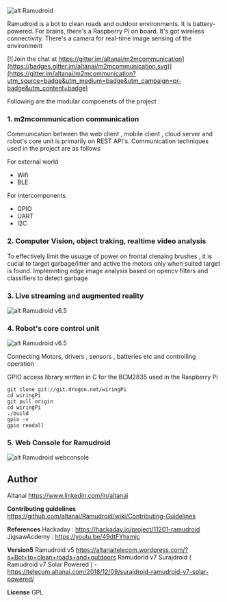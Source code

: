 
![alt Ramudroid ](https://altanaitelecom.files.wordpress.com/2016/03/ramudroid-image.png?w=500)

Ramudroid is a bot to clean roads and outdoor environments. It is battery-powered. For brains, there's a Raspberry Pi on board. It's got wireless connectivity. There's a camera for real-time image sensing of the environment

[![Join the chat at https://gitter.im/altanai/m2mcommunication](https://badges.gitter.im/altanai/m2mcommunication.svg)](https://gitter.im/altanai/m2mcommunication?utm_source=badge&utm_medium=badge&utm_campaign=pr-badge&utm_content=badge)


Following are the modular compoenets of the project :

### 1. m2mcommunication communication 

Communication between the web client , mobile client , cloud server and robot's  core unit is primarily on REST API's.
Communication techniques used in the project are as follows 

For external world 
- Wifi
- BLE

For intercomponents 
- GPIO
- UART 
- I2C

### 2. Computer Vision, object traking, realtime video analysis

To effectively limit the usuage of power on frontal clenaing brushes , it is cucial to target garbage/litter and active the motors only when suited target is found. 
Implemnting edge image analysis based on opencv filters and classifiers to detect garbage

### 3. Live streaming and augmented reality

![alt Ramudroid v6.5](http://s20.postimg.org/cf0t9nnkt/live_Streaming_1.png)

### 4. Robot's core control unit

![alt Ramudroid v6.5](http://s32.postimg.org/tkx97ih9x/Ramudroid_blacknwhite.jpg)

Connecting Motors, drivers , sensors , batteries etc and controlling operation 

GPIO access library written in C for the BCM2835 used in the Raspberry Pi
```
git clone git://git.drogon.net/wiringPi
cd wiringPi
git pull origin
cd wiringPi
./build
gpio -v
gpio readall
```

### 5. Web Console for Ramudroid

![alt Ramudroid webconsole ](https://altanaitelecom.files.wordpress.com/2016/03/screenshot-from-2016-03-19-04-28-53.png?w=728)

## Author 
Altanai https://www.linkedin.com/in/altanai

**Contributing guidelines**
https://github.com/altanai/Ramudroid/wiki/Contributing-Guidelines

**References**
Hackaday : https://hackaday.io/project/11201-ramudroid
JigsawAcdemy : https://youtu.be/49dtFYhxmjc

**Version5**
Ramudroid v5 https://altanaitelecom.wordpress.com/?s=Bot+to+clean+roads+and+outdoors
Ramudorid v7 Surajdroid ( Ramudroid v7 Solar Powered ) - https://telecom.altanai.com/2018/12/09/surajdroid-ramudroid-v7-solar-powered/

**License**
GPL